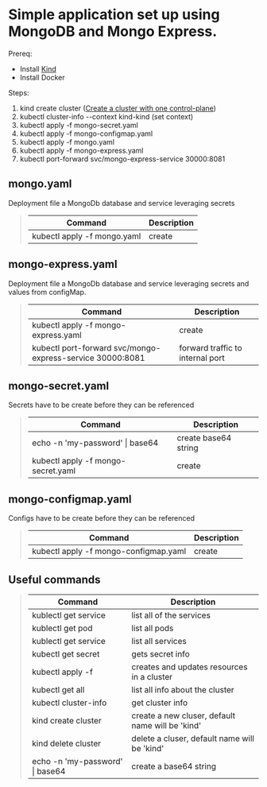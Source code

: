 # Simple application set up using MongoDB and Mongo Express.

Prereq:
* Install [Kind](https://kind.sigs.k8s.io/)
* Install Docker

Steps:
1. kind create cluster ([Create a cluster with one control-plane](https://kind.sigs.k8s.io/docs/user/quick-start/))
2. kubectl cluster-info --context kind-kind (set context)
3. kubectl apply -f mongo-secret.yaml
4. kubectl apply -f mongo-configmap.yaml
5. kubectl apply -f mongo.yaml
6. kubectl apply -f mongo-express.yaml
7. kubectl port-forward svc/mongo-express-service 30000:8081

## mongo.yaml
Deployment file a MongoDb database and service leveraging secrets

> | Command | Description |
> |---|---|
> | kubectl apply -f mongo.yaml | create |

## mongo-express.yaml
Deployment file a MongoDb database and service leveraging secrets and values from configMap.

> | Command | Description |
> |---|---|
> | kubectl apply -f mongo-express.yaml | create |
> | kubectl port-forward svc/mongo-express-service 30000:8081 | forward traffic to internal port |

## mongo-secret.yaml
Secrets have to be create before they can be referenced

> | Command | Description |
> |---|---|
> | echo -n 'my-password' \| base64 | create base64 string |
> | kubectl apply -f mongo-secret.yaml | create |

## mongo-configmap.yaml
Configs have to be create before they can be referenced

> | Command | Description |
> |---|---|
> | kubectl apply -f mongo-configmap.yaml | create |

## Useful commands
> | Command | Description |
> |---|---|
> | kublectl get service | list all of the services |
> | kublectl get pod | list all pods |
> | kublectl get service | list all services |
> | kubectl get secret | gets secret info |
> | kubectl apply -f <filename> | creates and updates resources in a cluster |
> | kubectl get all | list all info about the cluster |
> | kubectl cluster-info | get cluster info |
> | kind create cluster | create a new cluser, default name will be 'kind' |
> | kind delete cluster | delete a cluser, default name will be 'kind' |
> | echo -n 'my-password' \| base64 | create a base64 string |